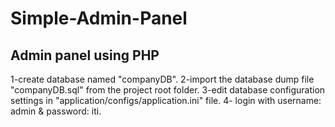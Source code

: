 # Simple-Admin-Panel
Admin panel using PHP 
---------------------------------------
1-create database named "companyDB".
2-import the database dump file "companyDB.sql" from the project root folder.
3-edit database configuration settings in "application/configs/application.ini" file. 
4- login with username: admin & password: iti.

